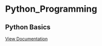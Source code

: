 # Python_Programming
## Python Basics
[View Documentation](https://github.com/sudhirchavan99/Python_Programming/blob/4ac3c198ec4e299bc76ae2d1d36d5da98b882015/Python%20Basics.md)
